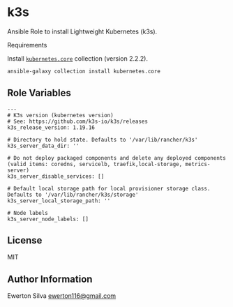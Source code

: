 k3s
=========

Ansible Role to install Lightweight Kubernetes (k3s).

Requirements

Install [`kubernetes.core`](https://docs.ansible.com/ansible/latest/collections/kubernetes/core/k8s_module.html) collection (version 2.2.2).

```bash
ansible-galaxy collection install kubernetes.core
```

Role Variables
--------------

```
---
# K3s version (kubernetes version)
# See: https://github.com/k3s-io/k3s/releases
k3s_release_version: 1.19.16

# Directory to hold state. Defaults to '/var/lib/rancher/k3s'
k3s_server_data_dir: ''

# Do not deploy packaged components and delete any deployed components (valid items: coredns, servicelb, traefik,local-storage, metrics-server)
k3s_server_disable_services: []

# Default local storage path for local provisioner storage class. Defaults to '/var/lib/rancher/k3s/storage'
k3s_server_local_storage_path: ''

# Node labels
k3s_server_node_labels: []
```

License
-------

MIT

Author Information
------------------

Ewerton Silva <ewerton116@gmail.com>
